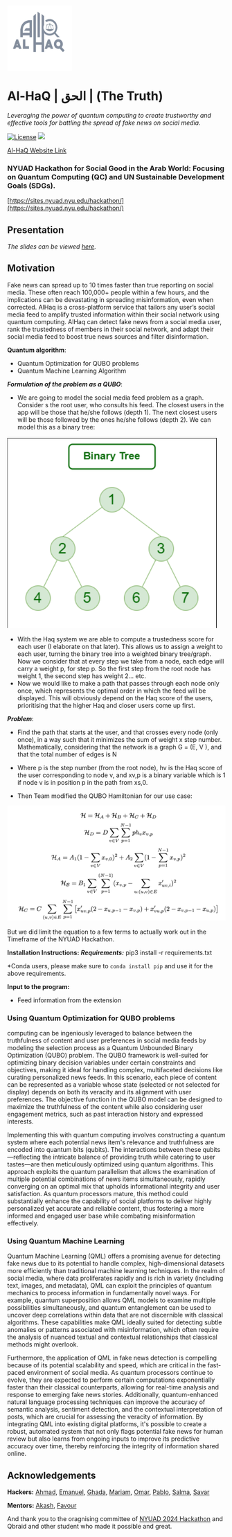 <a href="url"><img src="https://github.com/Haq-Lense/Al-HaQ/blob/main/img/Al-HaQ%20logo%20white.png" allign="center" height="150" width="150" ></a>

# Al-HaQ | الحق | (The Truth)

_Leveraging the power of quantum computing to create trustworthy and effective tools for battling the spread of fake news on social media._

[![License](https://img.shields.io/github/license/Qiskit/qiskit-terra.svg?style=popout-square)](https://github.com/Haq-Lense/Al-HaQ/blob/main/LICENSE) [![](https://img.shields.io/github/release/qcswat/qatrah.svg?style=popout-square)](https://github.com/Haq-Lense/Al-HaQ)
<!--[![](https://img.shields.io/pypi/dm/qatrah.svg?style=popout-square)](https://pypi.org/project/qatrah/)-->

[Al-HaQ Website Link](https://github.com/Haq-Lense/Al-HaQ)

### NYUAD Hackathon for Social Good in the Arab World: Focusing on Quantum Computing (QC) and UN Sustainable Development Goals (SDGs).

[https://sites.nyuad.nyu.edu/hackathon/](https://sites.nyuad.nyu.edu/hackathon/)

## Presentation

_The slides can be viewed [here](https://www.canva.com/design/DAGDmjJBkM8/WADayAoPQzvoAcPfsHyGAQ/view)._


## Motivation

Fake news can spread up to 10 times faster than true reporting on social media. These often reach 100,000+ people within a few hours, and the implications can be devastating in spreading misinformation, even when corrected. AlHaq is a cross-platform service that tailors any user’s social media feed to amplify trusted information within their social network using quantum computing. AlHaq can detect fake news from a social media user, rank the trustedness of members in their social network, and adapt their social media feed to boost true news sources and filter disinformation.

**Quantum algorithm**:

- Quantum Optimization for QUBO problems
- Quantum Machine Learning Algorithm

***Formulation of the problem as a QUBO***:
- We are going to model the social media feed problem as a graph. Consider s the root user, who consults his feed. The closest users in the app will be those that he/she follows (depth 1). The next closest users will be those followed by the ones he/she follows (depth 2). We can model this as a binary tree:

![alt text](./img/BinayTreeofNodeofUsers.png)

- With the Haq system we are able to compute a trustedness score for each user (I elaborate on that later). This allows us to assign a weight to each user, turning the binary tree into a weighted binary tree/graph. Now we consider that at every step we take from a node, each edge will carry a weight p, for step p. So the first step from the root node has weight 1, the second step has weight 2... etc. 
- Now we would like to make a path that passes through each node only once, which represents the optimal order in which the feed will be displayed. This will obviously depend on the Haq score of the users, prioritising that the higher Haq and closer users come up first.

***Problem***:
- Find the path that starts at the user, and that crosses every node (only once), in a way such that it minimizes the sum of weight x step number.
Mathematically, considering that the network is a graph G = (E, V ), and that the total number of edges is N


- Where p is the step number (from the root node), hv is the Haq score of the user corresponding to node v, and xv,p is a binary variable which is 1 if node v is in position p in the path from xs,0.

- Then Team modified the QUBO Hamiltonian for our use case:

![alt text](./img/qubo_implemetation.png)

But we did limit the equation to a few terms to actually work out in the Timeframe of the NYUAD Hackathon.


**Installation Instructions:**
**_Requirements:_**
pip3 install -r requirements.txt

\*Conda users, please make sure to `conda install pip` and use it for the above requirements.

**Input to the program:**

- Feed information from the extension

### Using Quantum Optimization for QUBO problems

 computing can be ingeniously leveraged to balance between the truthfulness of content and user preferences in social media feeds by modeling the selection process as a Quantum Unbounded Binary Optimization (QUBO) problem. The QUBO framework is well-suited for optimizing binary decision variables under certain constraints and objectives, making it ideal for handling complex, multifaceted decisions like curating personalized news feeds. In this scenario, each piece of content can be represented as a variable whose state (selected or not selected for display) depends on both its veracity and its alignment with user preferences. The objective function in the QUBO model can be designed to maximize the truthfulness of the content while also considering user engagement metrics, such as past interaction history and expressed interests.

Implementing this with quantum computing involves constructing a quantum system where each potential news item's relevance and truthfulness are encoded into quantum bits (qubits). The interactions between these qubits—reflecting the intricate balance of providing truth while catering to user tastes—are then meticulously optimized using quantum algorithms. This approach exploits the quantum parallelism that allows the examination of multiple potential combinations of news items simultaneously, rapidly converging on an optimal mix that upholds informational integrity and user satisfaction. As quantum processors mature, this method could substantially enhance the capability of social platforms to deliver highly personalized yet accurate and reliable content, thus fostering a more informed and engaged user base while combating misinformation effectively.

### Using Quantum Machine Learning

Quantum Machine Learning (QML) offers a promising avenue for detecting fake news due to its potential to handle complex, high-dimensional datasets more efficiently than traditional machine learning techniques. In the realm of social media, where data proliferates rapidly and is rich in variety (including text, images, and metadata), QML can exploit the principles of quantum mechanics to process information in fundamentally novel ways. For example, quantum superposition allows QML models to examine multiple possibilities simultaneously, and quantum entanglement can be used to uncover deep correlations within data that are not discernible with classical algorithms. These capabilities make QML ideally suited for detecting subtle anomalies or patterns associated with misinformation, which often require the analysis of nuanced textual and contextual relationships that classical methods might overlook.

Furthermore, the application of QML in fake news detection is compelling because of its potential scalability and speed, which are critical in the fast-paced environment of social media. As quantum processors continue to evolve, they are expected to perform certain computations exponentially faster than their classical counterparts, allowing for real-time analysis and response to emerging fake news stories. Additionally, quantum-enhanced natural language processing techniques can improve the accuracy of semantic analysis, sentiment detection, and the contextual interpretation of posts, which are crucial for assessing the veracity of information. By integrating QML into existing digital platforms, it's possible to create a robust, automated system that not only flags potential fake news for human review but also learns from ongoing inputs to improve its predictive accuracy over time, thereby reinforcing the integrity of information shared online.

## Acknowledgements

**Hackers:**
[Ahmad](https://github.com/ahmad-sm02), [Emanuel](https://github.com/juniorGitH), [Ghada](https://github.com/ghadaalhajeri), [Mariam](https://github.com/mariam606), [Omar](https://github.com/Ellzo), [Pablo](https://github.com/qrodenas), [Salma](https://github.com/salmaAlsaghir), [Savar](https://github.com/SavarJ)

**Mentors:**
[Akash](https://github.com/akashkthkr), [Favour](https://github.com/favour-nerrise)

And thank you to the oragnising committee of [NYUAD 2024 Hackathon](https://sites.nyuad.nyu.edu/hackathon/) and Qbraid and other student who made it possible and great.
